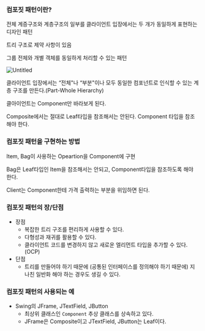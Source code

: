 ### 컴포짓 패턴이란?

전체 계증구조와 계층구조의 일부를 클라이언트 입장에서는 두 개가 동일하게 표현하는 디자인 패턴

트리 구조로 제약 사항이 있음

그룹 전체와 개별 객체를 동일하게 처리할 수 있는 패턴

![Untitled](https://s3-us-west-2.amazonaws.com/secure.notion-static.com/14340071-c9a3-4d29-bb96-95b8993f8639/Untitled.png)

클라이언트 입장에서는 “전체"나 “부분"이나 모두 동일한 컴포넌트로 인식할 수 있는 계층 구조를 만든다.(Part-Whole Hierarchy)

클아이언트는 Component만 바라보게 된다.

Composite에서는 절대로 Leaf타입을 참조해서는 안된다. Component 타입을 참조해야 한다.

### 컴포짓 패턴을 구현하는 방법

Item, Bag이 사용하는 Opeartion을 Component에 구현

Bag은 Leaf타입인 Item을 참조해서는 안되고, Component타입을 참조하도록 해야 한다.

Client는 Component한테 가격 출력하는 부분을 위임하면 된다.

### 컴포짓 패턴의 장/단점

- 장점
    - 복잡한 트리 구조를 편리하게 사용할 수 있다.
    - 다형성과 재귀를 활용할 수 있다.
    - 클라이언트 코드를 변경하지 않고 새로운 엘리먼트 타입을 추가할 수 있다. (OCP)
- 단점
    - 트리를 만들어야 하기 때문에 (공통된 인터페이스를 정의해야 하기 때문에) 지나친 일반화 해야 하는 경우도 생길 수 있다.

### 컴포짓 패턴의 사용되는 예

- Swing의 JFrame, JTextField, JButton
    - 최상위 클래스인 `Component` 추상 클래스를 상속하고 있다.
    - JFrame은 Composite이고 JTextField, JButton는 Leaf이다.
